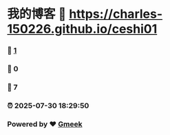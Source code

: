 # 我的博客 :link: https://charles-150226.github.io/ceshi01 
### :page_facing_up: [1](https://charles-150226.github.io/ceshi01/tag.html) 
### :speech_balloon: 0 
### :hibiscus: 7 
### :alarm_clock: 2025-07-30 18:29:50 
### Powered by :heart: [Gmeek](https://github.com/Meekdai/Gmeek)
